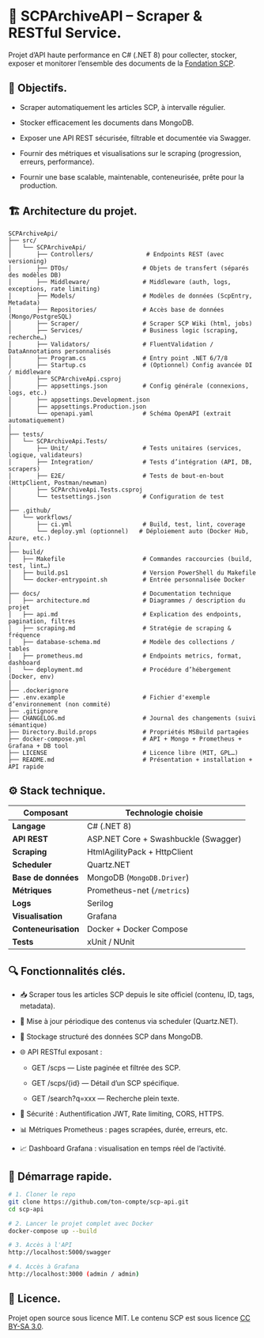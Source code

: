# 🧪 SCPArchiveAPI – Scraper & RESTful Service.
Projet d’API haute performance en C# (.NET 8) pour collecter, stocker, exposer et monitorer l’ensemble des documents de la [Fondation SCP](http://scp-wiki.wikidot.com).

## 📌 Objectifs.
- Scraper automatiquement les articles SCP, à intervalle régulier.

- Stocker efficacement les documents dans MongoDB.

- Exposer une API REST sécurisée, filtrable et documentée via Swagger.

- Fournir des métriques et visualisations sur le scraping (progression, erreurs, performance).

- Fournir une base scalable, maintenable, conteneurisée, prête pour la production.

## 🏗️ Architecture du projet.
```
SCPArchiveApi/
├── src/
│   └── SCPArchiveApi/
│       ├── Controllers/               # Endpoints REST (avec versioning)
│       ├── DTOs/                     # Objets de transfert (séparés des modèles DB)
│       ├── Middleware/               # Middleware (auth, logs, exceptions, rate limiting)
│       ├── Models/                   # Modèles de données (ScpEntry, Metadata)
│       ├── Repositories/             # Accès base de données (Mongo/PostgreSQL)
│       ├── Scraper/                  # Scraper SCP Wiki (html, jobs)
│       ├── Services/                 # Business logic (scraping, recherche…)
│       ├── Validators/               # FluentValidation / DataAnnotations personnalisés
│       ├── Program.cs                # Entry point .NET 6/7/8
│       ├── Startup.cs                # (Optionnel) Config avancée DI / middleware
│       ├── SCPArchiveApi.csproj
│       ├── appsettings.json          # Config générale (connexions, logs, etc.)
│       ├── appsettings.Development.json
│       ├── appsettings.Production.json
│       └── openapi.yaml              # Schéma OpenAPI (extrait automatiquement)
│
├── tests/
│   └── SCPArchiveApi.Tests/
│       ├── Unit/                     # Tests unitaires (services, logique, validateurs)
│       ├── Integration/              # Tests d’intégration (API, DB, scrapers)
│       ├── E2E/                      # Tests de bout-en-bout (HttpClient, Postman/newman)
│       ├── SCPArchiveApi.Tests.csproj
│       └── testsettings.json         # Configuration de test
│
├── .github/
│   └── workflows/
│       ├── ci.yml                    # Build, test, lint, coverage
│       └── deploy.yml (optionnel)   # Déploiement auto (Docker Hub, Azure, etc.)
│
├── build/
│   ├── Makefile                      # Commandes raccourcies (build, test, lint…)
│   ├── build.ps1                     # Version PowerShell du Makefile
│   └── docker-entrypoint.sh          # Entrée personnalisée Docker
│
├── docs/                             # Documentation technique
│   ├── architecture.md               # Diagrammes / description du projet
│   ├── api.md                        # Explication des endpoints, pagination, filtres
│   ├── scraping.md                   # Stratégie de scraping & fréquence
│   ├── database-schema.md            # Modèle des collections / tables
│   ├── prometheus.md                 # Endpoints metrics, format, dashboard
│   └── deployment.md                 # Procédure d’hébergement (Docker, env)
│
├── .dockerignore
├── .env.example                      # Fichier d'exemple d’environnement (non commité)
├── .gitignore
├── CHANGELOG.md                      # Journal des changements (suivi sémantique)
├── Directory.Build.props             # Propriétés MSBuild partagées
├── docker-compose.yml                # API + Mongo + Prometheus + Grafana + DB tool
├── LICENSE                           # Licence libre (MIT, GPL…)
├── README.md                         # Présentation + installation + API rapide
```

## ⚙️ Stack technique.
| Composant            | Technologie choisie                  |
| -------------------- | ------------------------------------ |
| **Langage**          | C# (.NET 8)                          |
| **API REST**         | ASP.NET Core + Swashbuckle (Swagger) |
| **Scraping**         | HtmlAgilityPack + HttpClient         |
| **Scheduler**        | Quartz.NET                           |
| **Base de données**  | MongoDB (`MongoDB.Driver`)           |
| **Métriques**        | Prometheus-net (`/metrics`)          |
| **Logs**             | Serilog                              |
| **Visualisation**    | Grafana                              |
| **Conteneurisation** | Docker + Docker Compose              |
| **Tests**            | xUnit / NUnit                        |


## 🔍 Fonctionnalités clés.
- 📥 Scraper tous les articles SCP depuis le site officiel (contenu, ID, tags, metadata).

- 📆 Mise à jour périodique des contenus via scheduler (Quartz.NET).

- 🧾 Stockage structuré des données SCP dans MongoDB.

- 🌐 API RESTful exposant :

  - GET /scps — Liste paginée et filtrée des SCP.

  - GET /scps/{id} — Détail d’un SCP spécifique.

  - GET /search?q=xxx — Recherche plein texte.

- 🔐 Sécurité : Authentification JWT, Rate limiting, CORS, HTTPS.

- 📊 Métriques Prometheus : pages scrapées, durée, erreurs, etc.

- 📈 Dashboard Grafana : visualisation en temps réel de l’activité.

## 🚀 Démarrage rapide.
```bash
# 1. Cloner le repo
git clone https://github.com/ton-compte/scp-api.git
cd scp-api

# 2. Lancer le projet complet avec Docker
docker-compose up --build

# 3. Accès à l'API
http://localhost:5000/swagger

# 4. Accès à Grafana
http://localhost:3000 (admin / admin)
```

## 📄 Licence.
Projet open source sous licence MIT. Le contenu SCP est sous licence [CC BY-SA 3.0](https://creativecommons.org/licenses/by-sa/3.0/).
